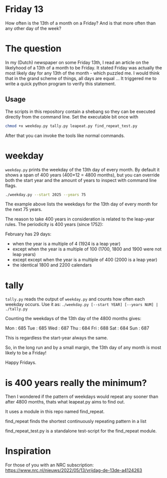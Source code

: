 # Friday 13
How often is the 13th of a month on a Friday? And is that more often than any other day of the week?

# The question

In my (Dutch) newspaper on some Friday 13th, I read an article on the likelyhood of a 13th of a month to be Friday.
It stated Friday was actually the most likely day for any 13th of the month - which puzzled me.
I would think that in the grand scheme of things, all days are equal ...
It triggered me to write a quick python program to verify this statement.

## Usage

The scripts in this repository contain a shebang so they can be executed
directly from the command line.  Set the executable bit once with

```bash
chmod +x weekday.py tally.py leapeat.py find_repeat_test.py
```

After that you can invoke the tools like normal commands.

# weekday

`weekday.py` prints the weekday of the 13th day of every month.  By default it
shows a span of 400 years (400×12 = 4800 months), but you can override both the
start year and the amount of years to inspect with command line flags.

```bash
./weekday.py --start 2025 --years 75
```

The example above lists the weekdays for the 13th day of every month for the
next 75 years.

The reason to take 400 years in consideration is related to the leap-year rules.
The periodicity is 400 years (since 1752):

February has 29 days:

- when the year is a multiple of 4 (1924 is a leap year)
- except when the year is a multiple of 100 (1700, 1800 and 1900 were not leap years)
- except except when the year is a multiple of 400 (2000 is a leap year)
- the identical 1800 and 2200 calendars

# tally

`tally.py` reads the output of `weekday.py` and counts how often each weekday occurs.
Use it as: `./weekday.py [--start YEAR] [--years NUM] | ./tally.py`

Counting the weekdays of the 13th day of the 4800 months gives:

Mon :      685
Tue :      685
Wed :      687
Thu :      684
Fri :      688
Sat :      684
Sun :      687

This is regardless the start-year always the same.

So, in the long run and by a small margin, the 13th day of any month is most likely to be a Friday!

Happy Fridays.

# is 400 years really the minimum?

Then I wondered if the pattern of weekdays would repeat any sooner than after 4800 months, 
thats what leapeat.py aims to find out.

It uses a module in this repo named find_repeat.

find_repeat finds the shortest continuously repeating pattern in a list

find_repeat_test.py is a standalone test-script for the find_repeat module.

# Inspiration

For those of you with an NRC subscription: https://www.nrc.nl/nieuws/2022/05/13/vrijdag-de-13de-a4124263
